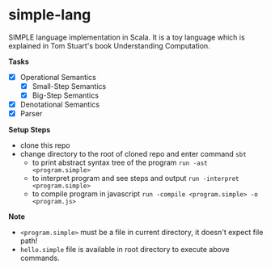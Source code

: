 # simple-lang
SIMPLE language implementation in Scala. It is a toy language which is explained in Tom Stuart's book Understanding Computation.

**Tasks**

- [x] Operational Semantics
	- [x] Small-Step Semantics
	- [x] Big-Step Semantics
- [x] Denotational Semantics
- [x] Parser

**Setup Steps**

- clone this repo
- change directory to the root of cloned repo and enter command ```sbt```
	- to print abstract syntax tree of the program
	```run -ast <program.simple>```
	- to interpret program and see steps and output
	```run -interpret <program.simple>```
	- to compile program in javascript
	```run -compile <program.simple> -o <program.js>```
	
**Note**
- ```<program.simple>``` must be a file in current directory, it doesn't expect file path!
- ```hello.simple``` file is available in root directory to execute above commands.
